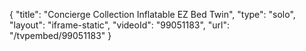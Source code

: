 {
    "title": "Concierge Collection Inflatable EZ Bed  Twin",
    "type": "solo",
    "layout": "iframe-static",
    "videoId": "99051183",
    "url": "\/tvpembed\/99051183"
}